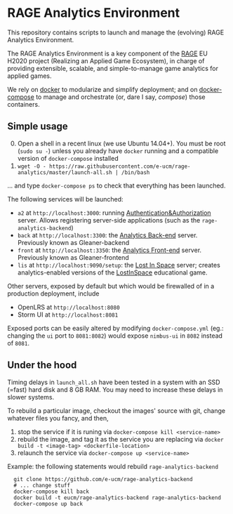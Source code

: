 # RAGE Analytics Environment

This repository contains scripts to launch and manage the (evolving) RAGE Analytics Environment.

The RAGE Analytics Environment is a key component of the [RAGE](http://rageproject.eu/) EU H2020 project 
(Realizing an Applied Game Ecosystem), in charge of providing extensible, scalable, and simple-to-manage
game analytics for applied games.

We rely on [docker](https://docs.docker.com/installation/) to modularize and simplify deployment; and on [docker-compose](https://docs.docker.com/compose/) to manage and orchestrate (or, dare I say, _compose_) those containers. 

## Simple usage

0. Open a shell in a recent linux (we use Ubuntu 14.04+). You must be root (`sudo su -`) unless you already have `docker` running and a compatible version of `docker-compose` installed 
1. `wget -O - https://raw.githubusercontent.com/e-ucm/rage-analytics/master/launch-all.sh | /bin/bash`

... and type `docker-compose ps` to check that everything has been launched.

The following services will be launched:
* `a2` at `http://localhost:3000`: running [Authentication&Authorization](https://github.com/e-ucm/a2) server. Allows registering server-side applications (such as the `rage-analytics-backend`) 
* `back` at `http://localhost:3300`: the [Analytics Back-end](https://github.com/e-ucm/rage-analytics-backend) server. Previously known as Gleaner-backend
* `front` at `http://localhost:3350`: the [Analytics Front-end](https://github.com/e-ucm/rage-analytics-frontend) server. Previously known as Gleaner-frontend
* `lis` at `http://localhost:9090/setup`: the [Lost In Space](https://github.com/e-ucm/lostinspace) server; creates analytics-enabled versions of the [LostInSpace](https://github.com/anserran/lostinspace) educational game.

Other servers, exposed by default but which would be firewalled of in a production deployment, include
* OpenLRS at `http://localhost:8080`
* Storm UI at `http://localhost:8081`

Exposed ports can be easily altered by modifying `docker-compose.yml` (eg.: changing the `ui` port to `8081:8082`) would expose `nimbus-ui` in `8082` instead of `8081`.

## Under the hood

Timing delays in `launch_all.sh` have been tested in a system with an SSD (=fast) hard disk and 8 GB RAM. You may need to increase these delays in slower systems.

To rebuild a particular image, checkout the images' source with git, change whatever files you fancy, and then,

1. stop the service if it is runing via `docker-compose kill <service-name>`
2. rebuild the image, and tag it as the service you are replacing via `docker build -t <image-tag> <dockerfile-location>`
3. relaunch the service via `docker-compose up <service-name>`

Example: the following statements would rebuild `rage-analytics-backend`
```
  git clone https://github.com/e-ucm/rage-analytics-backend
  # ... change stuff
  docker-compose kill back
  docker build -t eucm/rage-analytics-backend rage-analytics-backend
  docker-compose up back
```

